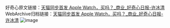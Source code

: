 好奇心原文链接：[天猫同步首发 Apple Watch，买吗？_商业_好奇心日报-许冰清](https://www.qdaily.com/articles/7247.html)
WebArchive归档链接：[天猫同步首发 Apple Watch，买吗？_商业_好奇心日报-许冰清](http://web.archive.org/web/20190623172125/https://www.qdaily.com/articles/7247.html)
![image](http://ww3.sinaimg.cn/large/007d5XDply1g3x0r3j3gzj30u03vz1kx)